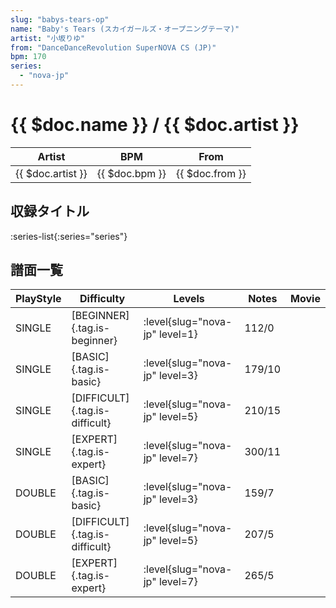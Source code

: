 ```yaml
---
slug: "babys-tears-op"
name: "Baby's Tears (スカイガールズ・オープニングテーマ)"
artist: "小坂りゆ"
from: "DanceDanceRevolution SuperNOVA CS (JP)"
bpm: 170
series:
  - "nova-jp"
---
```


# {{ $doc.name }} / {{ $doc.artist }}

|Artist|BPM|From|
|------|---|----|
|{{ $doc.artist }}|{{ $doc.bpm }}|{{ $doc.from }}|

## 収録タイトル

:series-list{:series="series"}

## 譜面一覧

|PlayStyle|Difficulty|Levels|Notes|Movie|
|---------|----------|------|-----|-----|
|SINGLE|[BEGINNER]{.tag.is-beginner}|:level{slug="nova-jp" level=1}|112/0||
|SINGLE|[BASIC]{.tag.is-basic}|:level{slug="nova-jp" level=3}|179/10||
|SINGLE|[DIFFICULT]{.tag.is-difficult}|:level{slug="nova-jp" level=5}|210/15||
|SINGLE|[EXPERT]{.tag.is-expert}|:level{slug="nova-jp" level=7}|300/11||
|DOUBLE|[BASIC]{.tag.is-basic}|:level{slug="nova-jp" level=3}|159/7||
|DOUBLE|[DIFFICULT]{.tag.is-difficult}|:level{slug="nova-jp" level=5}|207/5||
|DOUBLE|[EXPERT]{.tag.is-expert}|:level{slug="nova-jp" level=7}|265/5||
